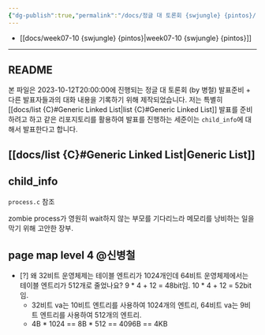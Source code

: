 ```yaml
---
{"dg-publish":true,"permalink":"/docs/정글 대 토론회 {swjungle} {pintos}/","title":"정글 대 토론회 {swjungle} {pintos}"}
---
```


- [[docs/week07-10 {swjungle} {pintos}\|week07-10 {swjungle} {pintos}]]
___

## README

본 파일은 2023-10-12T20:00:00에 진행되는 정글 대 토론회 (by 병철) 발표준비 + 다른 발표자들과의 대화 내용을 기록하기 위해 제작되었습니다. 저는 특별히 [[docs/list {C}#Generic Linked List\|list {C}#Generic Linked List]] 발표를 준비하려고 하고 같은 리포지토리를 활용하여 발표를 진행하는 세준이는 `child_info`에 대해서 발표한다고 합니다.

## [[docs/list {C}#Generic Linked List\|Generic List]]

## child_info

`process.c` 참조

zombie process가 영원히 wait하지 않는 부모를 기다리느라 메모리를 낭비하는 일을 막기 위해 고안한 장부.

## page map level 4 @신병철

- [?] 왜 32비트 운영체제는 테이블 엔트리가 1024개인데 64비트 운영체제에서는 테이블 엔트리가 512개로 줄었나요? 9 * 4 + 12 = 48bit임. 10 * 4 + 12 = 52bit임.
	- 32비트 va는 10비트 엔트리를 사용하여 1024개의 엔트리, 64비트 va는 9비트 엔트리를 사용하여 512개의 엔트리.
	- 4B * 1024 == 8B * 512 == 4096B == 4KB
